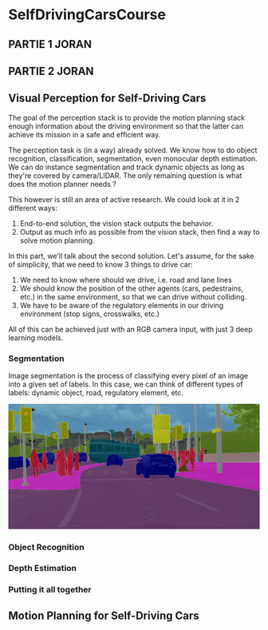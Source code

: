 # SelfDrivingCarsCourse

## PARTIE 1 JORAN

## PARTIE 2 JORAN

## Visual Perception for Self-Driving Cars

The goal of the perception stack is to provide the motion planning stack enough
information about the driving environment so that the latter can achieve its
mission in a safe and efficient way.

The perception task is (in a way) already solved. We know how to do object
recognition, classification, segmentation, even monocular depth estimation. We
can do instance segmentation and track dynamic objects as long as they're 
covered by camera/LIDAR. The only remaining question is what does the motion
planner needs ? 

This however is still an area of active research. We could look at it in 2
different ways:
  1. End-to-end solution, the vision stack outputs the behavior.
  1. Output as much info as possible from the vision stack, then find a way to
     solve motion planning.

In this part, we'll talk about the second solution. Let's assume, for the sake
of simplicity, that we need to know 3 things to drive car:
  1. We need to know where should we drive, i.e. road and lane lines
  1. We should know the position of the other agents (cars, pedestrains, etc.)
     in the same environment, so that we can drive without colliding.
  1. We have to be aware of the regulatory elements in our driving
     environment (stop signs, crosswalks, etc.)

All of this can be achieved just with an RGB camera input, with just 3
deep learning models.

### Segmentation
Image segmentation is the process of classifying every pixel of an image into
a given set of labels. In this case, we can think of different types of labels:
dynamic object, road, regulatory element, etc.

![segmentation](./imgs/segmentation.jpeg)

### Object Recognition

### Depth Estimation

### Putting it all together

## Motion Planning for Self-Driving Cars

